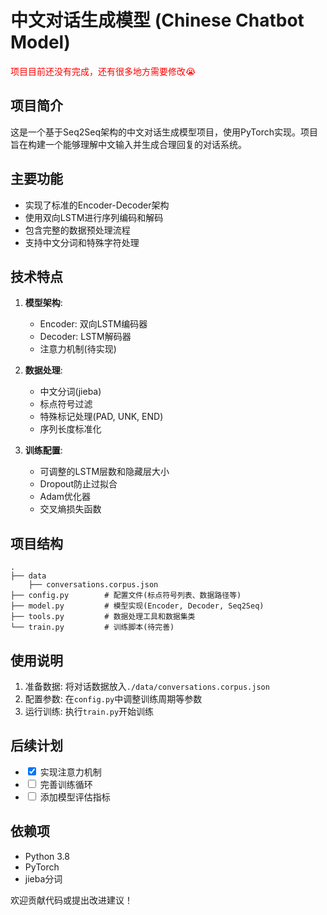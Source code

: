 # 中文对话生成模型 (Chinese Chatbot Model)

<font color="#FF0000">项目目前还没有完成，还有很多地方需要修改😭</font>

## 项目简介

这是一个基于Seq2Seq架构的中文对话生成模型项目，使用PyTorch实现。项目旨在构建一个能够理解中文输入并生成合理回复的对话系统。

## 主要功能

- 实现了标准的Encoder-Decoder架构
- 使用双向LSTM进行序列编码和解码
- 包含完整的数据预处理流程
- 支持中文分词和特殊字符处理

## 技术特点

1. **模型架构**:
   - Encoder: 双向LSTM编码器
   - Decoder: LSTM解码器
   - 注意力机制(待实现)

2. **数据处理**:
   - 中文分词(jieba)
   - 标点符号过滤
   - 特殊标记处理(PAD, UNK, END)
   - 序列长度标准化

3. **训练配置**:
   - 可调整的LSTM层数和隐藏层大小
   - Dropout防止过拟合
   - Adam优化器
   - 交叉熵损失函数

## 项目结构

```
.
├── data
    ├── conversations.corpus.json
├── config.py        # 配置文件(标点符号列表、数据路径等)
├── model.py         # 模型实现(Encoder, Decoder, Seq2Seq)
├── tools.py         # 数据处理工具和数据集类
└── train.py         # 训练脚本(待完善)
```

## 使用说明

1. 准备数据: 将对话数据放入`./data/conversations.corpus.json`
2. 配置参数: 在`config.py`中调整训练周期等参数
3. 运行训练: 执行`train.py`开始训练

## 后续计划

- <input type="checkbox" checked="checked"> 实现注意力机制
- <input type="checkbox"> 完善训练循环
- <input type="checkbox"> 添加模型评估指标

## 依赖项

- Python 3.8
- PyTorch
- jieba分词

欢迎贡献代码或提出改进建议！